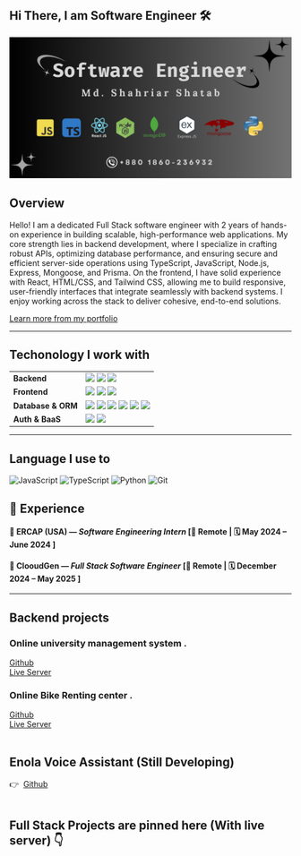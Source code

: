 ## Hi There, I am Software Engineer 🛠️ 

![Me](./images/banner.png)
 

 ## Overview

 <p>
  Hello! I am a dedicated Full Stack software engineer with 2 years of hands-on experience in building scalable, high-performance web applications. My core strength lies in backend development, where I specialize in crafting robust APIs, optimizing database performance, and ensuring secure and efficient server-side operations using TypeScript, JavaScript, Node.js, Express, Mongoose, and Prisma. On the frontend, I have solid experience with React, HTML/CSS, and Tailwind CSS, allowing me to build responsive, user-friendly interfaces that integrate seamlessly with backend systems. I enjoy working across the stack to deliver cohesive, end-to-end solutions.

   <a href="https://portfolio-rouge-rho-16.vercel.app/" target="_blank">Learn more from my portfolio</a> 
 </p>

---

 ## Techonology I work with

<div>
<table> <tr> <td><strong>Backend</strong></td> <td> <img src="https://img.shields.io/badge/Node.js-339933?style=for-the-badge&logo=node.js&logoColor=white" /> <img src="https://img.shields.io/badge/NestJS-E0234E?style=for-the-badge&logo=nestjs&logoColor=white" /> <img src="https://img.shields.io/badge/Express.js-000000?style=for-the-badge&logo=express&logoColor=white" /> </td> </tr> <tr> <td><strong>Frontend</strong></td> <td> <img src="https://img.shields.io/badge/React-20232A?style=for-the-badge&logo=react&logoColor=61DAFB" /> <img src="https://img.shields.io/badge/Next.js-000000?style=for-the-badge&logo=next.js&logoColor=white" /> <img src="https://img.shields.io/badge/TailwindCSS-38B2AC?style=for-the-badge&logo=tailwind-css&logoColor=white" /> </td> </tr> <tr> <td><strong>Database & ORM</strong></td> <td> <img src="https://img.shields.io/badge/MongoDB-4EA94B?style=for-the-badge&logo=mongodb&logoColor=white" /> <img src="https://img.shields.io/badge/PostgreSQL-336791?style=for-the-badge&logo=postgresql&logoColor=white" /> <img src="https://img.shields.io/badge/Prisma-2D3748?style=for-the-badge&logo=prisma&logoColor=white" /> <img src="https://img.shields.io/badge/Mongoose-880000?style=for-the-badge&logoColor=white" /> <img src="https://img.shields.io/badge/TypeORM-CB3837?style=for-the-badge&logo=typeorm&logoColor=white" /> <img src="https://img.shields.io/badge/Knex.js-FFDB4D?style=for-the-badge&logoColor=black" /> </td> </tr> <tr> <td><strong>Auth & BaaS</strong></td> <td> <img src="https://img.shields.io/badge/Firebase-FFCA28?style=for-the-badge&logo=firebase&logoColor=black" /> <img src="https://img.shields.io/badge/Supabase-3ECF8E?style=for-the-badge&logo=supabase&logoColor=white" /> </td> </tr> </table>
 </div>

---

## Language I use to


![JavaScript](https://img.shields.io/badge/JavaScript-F7DF1E?style=for-the-badge&logo=javascript&logoColor=black)
![TypeScript](https://img.shields.io/badge/TypeScript-007ACC?style=for-the-badge&logo=typescript&logoColor=white)
![Python](https://img.shields.io/badge/Python-3776AB?style=for-the-badge&logo=python&logoColor=white)
![Git](https://img.shields.io/badge/Git-F05032?style=for-the-badge&logo=git&logoColor=white)

## 💼 Experience

#### 🏢 ERCAP (USA) — *Software Engineering Intern*   [📍 Remote | 🗓️ May 2024 – June 2024 ] 

#### 🏢 ClooudGen — *Full Stack Software Engineer*   [📍 Remote | 🗓️ December 2024 – May 2025  ]

---

## Backend projects 

### Online university management system  .
<div>
    <a href="https://github.com/Shatab99/Student-University-With-TS.git">Github</a></br>
    <a href="https://student-university-with-ts.vercel.app/">Live Server</a>
</div>

### Online Bike Renting center .

<div>
    <a href="https://github.com/Shatab99/Bike-service-ts.git">Github</a> </br>
    <a href="https://riding-bike.vercel.app/">Live Server</a></br>
</div>
<div>
    </br>
</div>

## Enola Voice Assistant (Still Developing) 

<div>
    👉&nbsp;&nbsp;<a href="https://github.com/Shatab99/Enola-Voice-assistant.git">Github</a> </br>
</div>
<div>
    </br>
</div>

## Full Stack Projects are pinned here (With live server) 👇 
